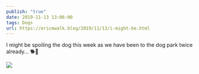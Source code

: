 ```yaml
---
publish: "true"
date: 2019-11-13 13:06:00
tags: Dogs
url: https://ericmwalk.blog/2019/11/13/i-might-be.html
---
```


I might be spoiling the dog this week as we have been to the dog park twice already... 🐕🐶

![](https://ericmwalk.blog/uploads/2022/9c86417f44.jpg)